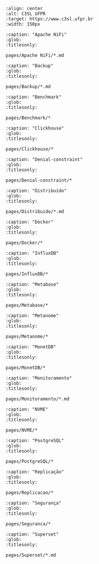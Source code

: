 ```{image} _static/c3sl.png
:align: center
:alt: C3SL UFPR
:target: https://www.c3sl.ufpr.br
:width: 150px
```

```{toctree}
:caption: "Apache NiFi"
:glob:
:titlesonly:

pages/Apache NiFi/*.md
```


```{toctree}
:caption: "Backup"
:glob:
:titlesonly:

pages/Backup/*.md
```


```{toctree}
:caption: "Benchmark"
:glob:
:titlesonly:

pages/Benchmark/*
```


```{toctree}
:caption: "Clickhouse"
:glob:
:titlesonly:

pages/Clickhouse/*
```


```{toctree}
:caption: "Denial-constraint"
:glob:
:titlesonly:

pages/Denial-constraint/*
```


```{toctree}
:caption: "Distribuído"
:glob:
:titlesonly:

pages/Distribuido/*.md
```


```{toctree}
:caption: "Docker"
:glob:
:titlesonly:

pages/Docker/*
```


```{toctree}
:caption: "InfluxDB"
:glob:
:titlesonly:

pages/InfluxDB/*
```


```{toctree}
:caption: "Metabase"
:glob:
:titlesonly:

pages/Metabase/*
```


```{toctree}
:caption: "Metanome"
:glob:
:titlesonly:

pages/Metanome/*
```


```{toctree}
:caption: "MonetDB"
:glob:
:titlesonly:

pages/MonetDB/*
```


```{toctree}
:caption: "Monitoramento"
:glob:
:titlesonly:

pages/Monitoramento/*.md
```

```{toctree}
:caption: "NVME"
:glob:
:titlesonly:

pages/NVME/*
```


```{toctree}
:caption: "PostgreSQL"
:glob:
:titlesonly:

pages/PostgreSQL/*
```


```{toctree}
:caption: "Replicação"
:glob:
:titlesonly:

pages/Replicacao/*
```


```{toctree}
:caption: "Segurança"
:glob:
:titlesonly:

pages/Seguranca/*
```

```{toctree}
:caption: "Superset"
:glob:
:titlesonly:

pages/Superset/*.md
```